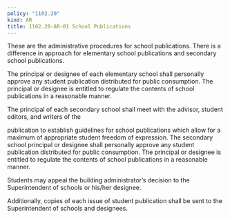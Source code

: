 ```yaml
---
policy: "1102.20"
kind: AR
title: 1102.20-AR-01 School Publications
---
```


These are the administrative procedures for school publications. There is a difference in approach for elementary school publications and secondary school publications.

The principal or designee of each elementary school shall personally approve any student publication distributed for public consumption. The principal or designee is entitled to regulate the contents of school publications in a reasonable manner.

The principal of each secondary school shall meet with the advisor, student editors, and writers of the

publication to establish guidelines for school publications which allow for a maximum of appropriate student freedom of expression. The secondary school principal or designee shall personally approve any student publication distributed for public consumption. The principal or designee is entitled to regulate the contents of school publications in a reasonable manner.

Students may appeal the building administrator’s decision to the Superintendent of schools or his/her designee.

Additionally, copies of each issue of student publication shall be sent to the Superintendent of schools and designees.

